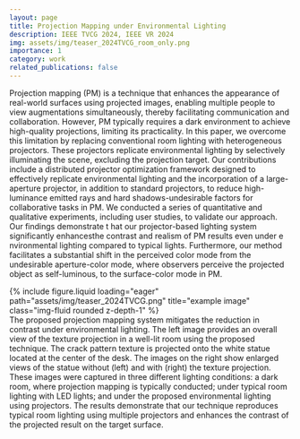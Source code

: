 ```yaml
---
layout: page
title: Projection Mapping under Environmental Lighting
description: IEEE TVCG 2024, IEEE VR 2024
img: assets/img/teaser_2024TVCG_room_only.png
importance: 1
category: work
related_publications: false
---
```


Projection mapping (PM) is a technique that enhances the appearance of real-world surfaces using projected images, enabling multiple people to view augmentations simultaneously, thereby facilitating communication and collaboration. However, PM typically requires a dark environment to achieve high-quality projections, limiting its practicality. In this paper, we overcome this limitation by replacing conventional room lighting with heterogeneous projectors. These projectors replicate environmental lighting by selectively illuminating the scene, excluding the projection target. Our contributions include a distributed projector optimization framework designed to effectively replicate environmental lighting and the incorporation of a large-aperture projector, in addition to standard projectors, to reduce high-luminance emitted rays and hard shadows-undesirable factors for collaborative tasks in PM. We conducted a series of quantitative and qualitative experiments, including user studies, to validate our approach. Our findings demonstrate t hat our projector-based lighting system significantly enhancesthe contrast and realism of PM results even under e nvironmental lighting compared to typical lights. Furthermore, our method facilitates a substantial shift in the perceived color mode from the undesirable aperture-color mode, where observers perceive the projected object as self-luminous, to the surface-color mode in PM.

<div class="row">
    <div class="col-sm mt-3 mt-md-0">
        {% include figure.liquid loading="eager" path="assets/img/teaser_2024TVCG.png" title="example image" class="img-fluid rounded z-depth-1" %}
    </div>
</div>
<div class="caption">
    The proposed projection mapping system mitigates the reduction in contrast under environmental lighting. The left image provides an overall view of the texture projection in a well-lit room using the proposed technique. The crack pattern texture is projected onto the white statue located at the center of the desk. The images on the right show enlarged views of the statue without (left) and with (right) the texture projection. These images were captured in three different lighting conditions: a dark room, where projection mapping is typically conducted; under typical room lighting with LED lights; and under the proposed environmental lighting using projectors. The results demonstrate that our technique reproduces typical room lighting using multiple projectors and enhances the contrast of the projected result on the target surface.
</div>
